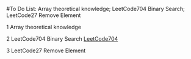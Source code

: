 #To Do List: Array theoretical knowledge; LeetCode704 Binary Search; LeetCode27 Remove Element

1 Array theoretical knowledge


2 LeetCode704 Binary Search
[LeetCode704](https://leetcode.com/problems/binary-search/)





3 LeetCode27 Remove Element

